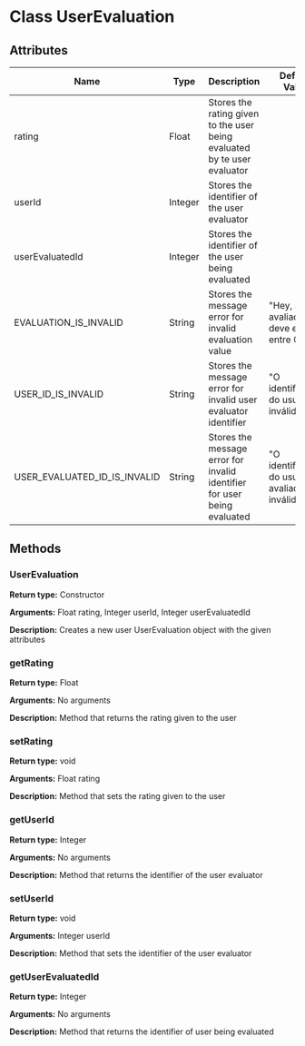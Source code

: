 # Class  UserEvaluation

## Attributes

| Name                        | Type             | Description                                                                 | Default Value                                                            |
| --------------------------- | ---------------- | --------------------------------------------------------------------------- | ------------------------------------------------------------------------ |
| rating                      | Float            | Stores the rating given to the user being evaluated by te user evaluator    |                                                                          |
| userId                      | Integer          | Stores the identifier of the user evaluator                                 |                                                                          |
| userEvaluatedId             | Integer          | Stores the identifier of the user being evaluated                           |                                                                          |
| EVALUATION_IS_INVALID       | String           | Stores the message error for invalid evaluation value                       | "Hey, a avaliação deve estar entre 0 e 5"                                |
| USER_ID_IS_INVALID          | String           | Stores the message error for invalid user evaluator identifier              | "O identificador do usuário é inválido"                                  |
| USER_EVALUATED_ID_IS_INVALID| String           | Stores the message error for invalid identifier for user being evaluated    | "O identificador do usuário avaliado é inválido"                         |

## Methods

### UserEvaluation

**Return type:** Constructor

**Arguments:** Float rating, Integer userId, Integer userEvaluatedId

**Description:** Creates a new user UserEvaluation object with the given attributes

### getRating

**Return type:** Float

**Arguments:** No arguments

**Description:**  Method that returns the rating given to the user

### setRating

**Return type:** void

**Arguments:** Float rating

**Description:**  Method that sets the rating given to the user

### getUserId

**Return type:** Integer

**Arguments:** No arguments

**Description:**  Method that returns the identifier of the user evaluator

### setUserId

**Return type:** void

**Arguments:** Integer userId

**Description:**  Method that sets the identifier of the user evaluator

### getUserEvaluatedId

**Return type:** Integer

**Arguments:** No arguments

**Description:**  Method that returns the identifier of user being evaluated
